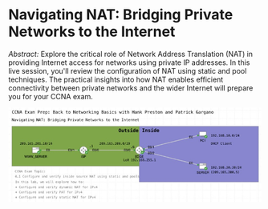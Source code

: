 # Navigating NAT: Bridging Private Networks to the Internet

*Abstract:* Explore the critical role of Network Address Translation (NAT) in providing Internet access for networks using private IP addresses. In this live session, you'll review the configuration of NAT using static and pool techniques. The practical insights into how NAT enables efficient connectivity between private networks and the wider Internet will prepare you for your CCNA exam. 

![](s2e3-nat.jpg)